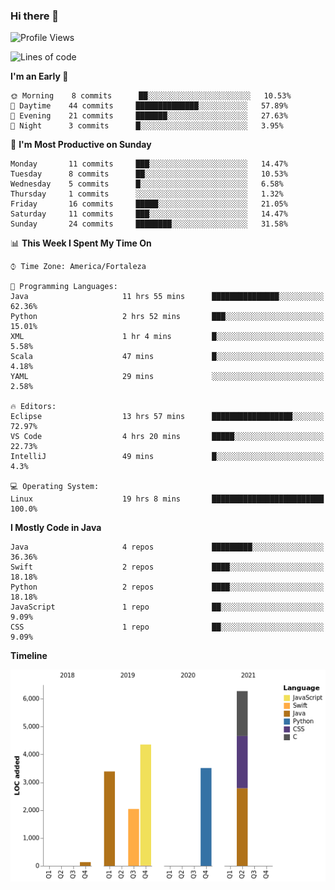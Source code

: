 ### Hi there 👋

<!--
**samuelpsouza/samuelpsouza** is a ✨ _special_ ✨ repository because its `README.md` (this file) appears on your GitHub profile.

Here are some ideas to get you started:

- 🔭 I’m currently working on ...
- 🌱 I’m currently learning ...
- 👯 I’m looking to collaborate on ...
- 🤔 I’m looking for help with ...
- 💬 Ask me about ...
- 📫 How to reach me: ...
- 😄 Pronouns: ...
- ⚡ Fun fact: ...
-->

<!--START_SECTION:waka-->
![Profile Views](http://img.shields.io/badge/Profile%20Views-163-blue)

![Lines of code](https://img.shields.io/badge/From%20Hello%20World%20I%27ve%20Written-19697%20lines%20of%20code-blue)

**I'm an Early 🐤** 

```text
🌞 Morning    8 commits      ██░░░░░░░░░░░░░░░░░░░░░░░   10.53% 
🌆 Daytime    44 commits     ██████████████░░░░░░░░░░░   57.89% 
🌃 Evening    21 commits     ███████░░░░░░░░░░░░░░░░░░   27.63% 
🌙 Night      3 commits      █░░░░░░░░░░░░░░░░░░░░░░░░   3.95%

```
📅 **I'm Most Productive on Sunday** 

```text
Monday       11 commits     ███░░░░░░░░░░░░░░░░░░░░░░   14.47% 
Tuesday      8 commits      ██░░░░░░░░░░░░░░░░░░░░░░░   10.53% 
Wednesday    5 commits      █░░░░░░░░░░░░░░░░░░░░░░░░   6.58% 
Thursday     1 commits      ░░░░░░░░░░░░░░░░░░░░░░░░░   1.32% 
Friday       16 commits     █████░░░░░░░░░░░░░░░░░░░░   21.05% 
Saturday     11 commits     ███░░░░░░░░░░░░░░░░░░░░░░   14.47% 
Sunday       24 commits     ████████░░░░░░░░░░░░░░░░░   31.58%

```


📊 **This Week I Spent My Time On** 

```text
⌚︎ Time Zone: America/Fortaleza

💬 Programming Languages: 
Java                     11 hrs 55 mins      ███████████████░░░░░░░░░░   62.36% 
Python                   2 hrs 52 mins       ███░░░░░░░░░░░░░░░░░░░░░░   15.01% 
XML                      1 hr 4 mins         █░░░░░░░░░░░░░░░░░░░░░░░░   5.58% 
Scala                    47 mins             █░░░░░░░░░░░░░░░░░░░░░░░░   4.18% 
YAML                     29 mins             ░░░░░░░░░░░░░░░░░░░░░░░░░   2.58%

🔥 Editors: 
Eclipse                  13 hrs 57 mins      ██████████████████░░░░░░░   72.97% 
VS Code                  4 hrs 20 mins       █████░░░░░░░░░░░░░░░░░░░░   22.73% 
IntelliJ                 49 mins             █░░░░░░░░░░░░░░░░░░░░░░░░   4.3%

💻 Operating System: 
Linux                    19 hrs 8 mins       █████████████████████████   100.0%

```

**I Mostly Code in Java** 

```text
Java                     4 repos             █████████░░░░░░░░░░░░░░░░   36.36% 
Swift                    2 repos             ████░░░░░░░░░░░░░░░░░░░░░   18.18% 
Python                   2 repos             ████░░░░░░░░░░░░░░░░░░░░░   18.18% 
JavaScript               1 repo              ██░░░░░░░░░░░░░░░░░░░░░░░   9.09% 
CSS                      1 repo              ██░░░░░░░░░░░░░░░░░░░░░░░   9.09%

```


**Timeline**

![Chart not found](https://raw.githubusercontent.com/samuelpsouza/samuelpsouza/main/charts/bar_graph.png) 


<!--END_SECTION:waka-->